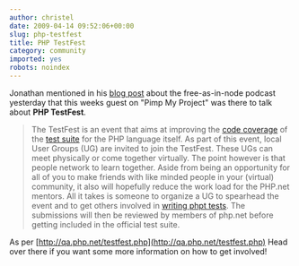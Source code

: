 ```yaml
---
author: christel
date: 2009-04-14 09:52:06+00:00
slug: php-testfest
title: PHP TestFest
category: community
imported: yes
robots: noindex
---
```

Jonathan mentioned in his [blog post](http://blog.freenode.net/2009/04/free-as-in-node-episode-3-released/) about the free-as-in-node podcast yesterday that this weeks guest on "Pimp My Project" was there to talk about **PHP TestFest**.


> The TestFest is an event that aims at improving the [code
> coverage](http://gcov.php.net/) of the [test
> suite](http://qa.php.net/running-tests.php) for the PHP language itself. As
> part of this event, local User Groups (UG) are invited to join the TestFest.
> These UGs can meet physically or come together virtually. The point however
> is that people network to learn together. Aside from being an opportunity for
> all of you to make friends with like minded people in your (virtual)
> community, it also will hopefully reduce the work load for the PHP.net
> mentors. All it takes is someone to organize a UG to spearhead the event and
> to get others involved in [writing phpt
> tests](http://qa.php.net/write-test.php). The submissions will then be
> reviewed by members of php.net before getting included in the official test
> suite.


As per [http://qa.php.net/testfest.php](http://qa.php.net/testfest.php) Head over there if you want some more information on how to get involved!

